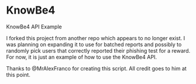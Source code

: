 # KnowBe4
KnowBe4 API Example

I forked this project from another repo which appears to no longer exist. I was planning on expanding it to use for batched reports and possibly to randomly pick users that correctly reported their phishing test for a reward. For now, it is just an example of how to use the KnowBe4 API.

Thanks to @MrAlexFranco for creating this script. All credit goes to him at this point.
